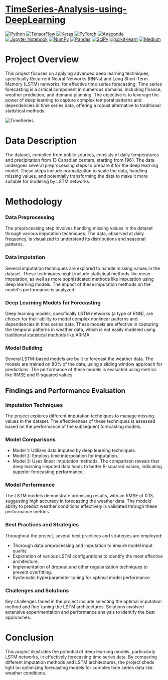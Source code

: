 # [TimeSeries-Analysis-using-DeepLearning](https://medium.com/aiskunks/time-series-forecasting-using-deep-learning-ebe383913c5f)

[![Python](https://img.shields.io/badge/python-3670A0?style=for-the-badge&logo=python&logoColor=ffdd54)](https://www.python.org) 
[![TensorFlow](https://img.shields.io/badge/TensorFlow-%23FF6F00.svg?style=for-the-badge&logo=TensorFlow&logoColor=white)](https://www.tensorflow.org)
[![Keras](https://img.shields.io/badge/Keras-%23D00000.svg?style=for-the-badge&logo=Keras&logoColor=white)](https://keras.io)
[![PyTorch](https://img.shields.io/badge/PyTorch-%23EE4C2C.svg?style=for-the-badge&logo=PyTorch&logoColor=white)](https://pytorch.org/)
[![Anaconda](https://img.shields.io/badge/Anaconda-%2344A833.svg?style=for-the-badge&logo=anaconda&logoColor=white)](https://www.anaconda.com)
[![Jupyter Notebook](https://img.shields.io/badge/jupyter-%23FA0F00.svg?style=for-the-badge&logo=jupyter&logoColor=white)](https://jupyter.org/)
[![NumPy](https://img.shields.io/badge/numpy-%23013243.svg?style=for-the-badge&logo=numpy&logoColor=white)](https://numpy.org)
[![Pandas](https://img.shields.io/badge/pandas-%23150458.svg?style=for-the-badge&logo=pandas&logoColor=white)](https://pandas.pydata.org) 
[![SciPy](https://img.shields.io/badge/SciPy-%230C55A5.svg?style=for-the-badge&logo=scipy&logoColor=%white)](https://scipy.org/)
[![scikit-learn](https://img.shields.io/badge/scikit--learn-%23F7931E.svg?style=for-the-badge&logo=scikit-learn&logoColor=white)](https://scikit-learn.org/stable)
[![Medium](https://img.shields.io/badge/Medium-12100E?style=for-the-badge&logo=medium&logoColor=white)](https://medium.com/aiskunks/time-series-forecasting-using-deep-learning-ebe383913c5f)

# Project Overview
This project focuses on applying advanced deep learning techniques, specifically Recurrent Neural Networks (RNNs) and Long Short-Term Memory (LSTM) networks, for effective time series forecasting. Time series forecasting is a critical component in numerous domains, including finance, weather prediction, and demand planning. The objective is to leverage the power of deep learning to capture complex temporal patterns and dependencies in time series data, offering a robust alternative to traditional statistical methods.


![TimeSeries](https://github.com/Manuindukuri/Time-Series-Forecasting/assets/114769115/6c9f9c3a-453f-4f58-8e24-bd7e61e7e5ec)


# Data Description
The dataset, compiled from public sources, consists of daily temperatures and precipitation from 13 Canadian centers, starting from 1961. The data undergoes several preprocessing steps to prepare it for the deep learning model. These steps include normalization to scale the data, handling missing values, and potentially transforming the data to make it more suitable for modeling by LSTM networks.

# Methodology

### Data Preprocessing
The preprocessing step involves handling missing values in the dataset through various imputation techniques. The data, observed at daily frequency, is visualized to understand its distributions and seasonal patterns.

### Data Imputation
Several imputation techniques are explored to handle missing values in the dataset. These techniques might include statistical methods like mean imputation, as well as more sophisticated methods like imputation using deep learning models. The impact of these imputation methods on the model's performance is analyzed.

### Deep Learning Models for Forecasting
Deep learning models, specifically LSTM networks (a type of RNN), are chosen for their ability to model complex nonlinear patterns and dependencies in time series data. These models are effective in capturing the temporal patterns in weather data, which is not easily modeled using traditional statistical methods like ARIMA.

### Model Building
Several LSTM-based models are built to forecast the weather data. The models are trained on 80% of the data, using a sliding window approach for predictions. The performance of these models is evaluated using metrics like RMSE and R-squared values.

## Findings and Performance Evaluation
### Imputation Techniques
The project explores different imputation techniques to manage missing values in the dataset. The effectiveness of these techniques is assessed based on the performance of the subsequent forecasting models.

### Model Comparisons
- Model 1: Utilizes data imputed by deep learning techniques.
- Model 2: Employs time interpolation for imputation.
- Model 3: Uses linear imputation methods.
The comparison reveals that deep learning-imputed data leads to better R-squared values, indicating superior forecasting performance.

### Model Performance
The LSTM models demonstrate promising results, with an RMSE of 0.13, suggesting high accuracy in forecasting the weather data. The models' ability to predict weather conditions effectively is validated through these performance metrics.


### Best Practices and Strategies
Throughout the project, several best practices and strategies are employed:
- Thorough data preprocessing and imputation to ensure model input quality.
- Exploration of various LSTM configurations to identify the most effective architecture.
- Implementation of dropout and other regularization techniques to prevent overfitting.
- Systematic hyperparameter tuning for optimal model performance.

### Challenges and Solutions
Key challenges faced in the project include selecting the optimal imputation method and fine-tuning the LSTM architectures. Solutions involved extensive experimentation and performance analysis to identify the best approaches.

# Conclusion
This project illustrates the potential of deep learning models, particularly LSTM networks, in effectively forecasting time series data. By comparing different imputation methods and LSTM architectures, the project sheds light on optimizing forecasting models for complex time series data like weather conditions.





